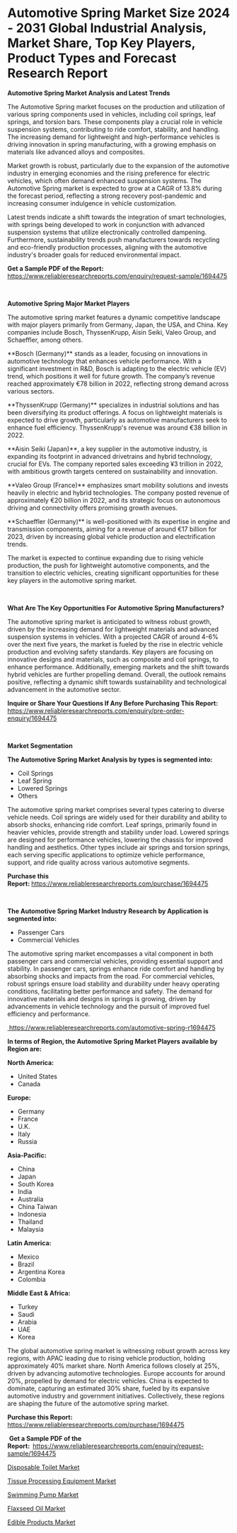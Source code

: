 <p><h1>Automotive Spring Market Size 2024 - 2031 Global Industrial Analysis, Market Share, Top Key Players, Product Types and Forecast Research Report</h1></p><p><strong>Automotive Spring Market Analysis and Latest Trends</strong></p>
<p><p>The Automotive Spring market focuses on the production and utilization of various spring components used in vehicles, including coil springs, leaf springs, and torsion bars. These components play a crucial role in vehicle suspension systems, contributing to ride comfort, stability, and handling. The increasing demand for lightweight and high-performance vehicles is driving innovation in spring manufacturing, with a growing emphasis on materials like advanced alloys and composites.</p><p>Market growth is robust, particularly due to the expansion of the automotive industry in emerging economies and the rising preference for electric vehicles, which often demand enhanced suspension systems. The Automotive Spring market is expected to grow at a CAGR of 13.8% during the forecast period, reflecting a strong recovery post-pandemic and increasing consumer indulgence in vehicle customization. </p><p>Latest trends indicate a shift towards the integration of smart technologies, with springs being developed to work in conjunction with advanced suspension systems that utilize electronically controlled dampening. Furthermore, sustainability trends push manufacturers towards recycling and eco-friendly production processes, aligning with the automotive industry's broader goals for reduced environmental impact.</p></p>
<p><strong>Get a Sample PDF of the Report:&nbsp;</strong> <a href="https://www.reliableresearchreports.com/enquiry/request-sample/1694475?utm_campaign=120&utm_medium=2&utm_source=Github&utm_content=ia&utm_term=18102024&utm_id=automotive-spring">https://www.reliableresearchreports.com/enquiry/request-sample/1694475</a></p>
<p>&nbsp;</p>
<p><strong>Automotive Spring Major Market Players</strong></p>
<p><p>The automotive spring market features a dynamic competitive landscape with major players primarily from Germany, Japan, the USA, and China. Key companies include Bosch, ThyssenKrupp, Aisin Seiki, Valeo Group, and Schaeffler, among others.</p><p>**Bosch (Germany)** stands as a leader, focusing on innovations in automotive technology that enhances vehicle performance. With a significant investment in R&D, Bosch is adapting to the electric vehicle (EV) trend, which positions it well for future growth. The company’s revenue reached approximately €78 billion in 2022, reflecting strong demand across various sectors.</p><p>**ThyssenKrupp (Germany)** specializes in industrial solutions and has been diversifying its product offerings. A focus on lightweight materials is expected to drive growth, particularly as automotive manufacturers seek to enhance fuel efficiency. ThyssenKrupp's revenue was around €38 billion in 2022.</p><p>**Aisin Seiki (Japan)**, a key supplier in the automotive industry, is expanding its footprint in advanced drivetrains and hybrid technology, crucial for EVs. The company reported sales exceeding ¥3 trillion in 2022, with ambitious growth targets centered on sustainability and innovation.</p><p>**Valeo Group (France)** emphasizes smart mobility solutions and invests heavily in electric and hybrid technologies. The company posted revenue of approximately €20 billion in 2022, and its strategic focus on autonomous driving and connectivity offers promising growth avenues.</p><p>**Schaeffler (Germany)** is well-positioned with its expertise in engine and transmission components, aiming for a revenue of around €17 billion for 2023, driven by increasing global vehicle production and electrification trends.</p><p>The market is expected to continue expanding due to rising vehicle production, the push for lightweight automotive components, and the transition to electric vehicles, creating significant opportunities for these key players in the automotive spring market.</p></p>
<p>&nbsp;</p>
<p><strong>What Are The Key Opportunities For Automotive Spring Manufacturers?</strong></p>
<p><p>The automotive spring market is anticipated to witness robust growth, driven by the increasing demand for lightweight materials and advanced suspension systems in vehicles. With a projected CAGR of around 4-6% over the next five years, the market is fueled by the rise in electric vehicle production and evolving safety standards. Key players are focusing on innovative designs and materials, such as composite and coil springs, to enhance performance. Additionally, emerging markets and the shift towards hybrid vehicles are further propelling demand. Overall, the outlook remains positive, reflecting a dynamic shift towards sustainability and technological advancement in the automotive sector.</p></p>
<p><strong>Inquire or Share Your Questions If Any Before Purchasing This Report:</strong> <a href="https://www.reliableresearchreports.com/enquiry/pre-order-enquiry/1694475?utm_campaign=120&utm_medium=2&utm_source=Github&utm_content=ia&utm_term=18102024&utm_id=automotive-spring">https://www.reliableresearchreports.com/enquiry/pre-order-enquiry/1694475</a></p>
<p>&nbsp;</p>
<p><strong>Market Segmentation</strong></p>
<p><strong>The Automotive Spring Market Analysis by types is segmented into:</strong></p>
<p><ul><li>Coil Springs</li><li>Leaf Spring</li><li>Lowered Springs</li><li>Others</li></ul></p>
<p><p>The automotive spring market comprises several types catering to diverse vehicle needs. Coil springs are widely used for their durability and ability to absorb shocks, enhancing ride comfort. Leaf springs, primarily found in heavier vehicles, provide strength and stability under load. Lowered springs are designed for performance vehicles, lowering the chassis for improved handling and aesthetics. Other types include air springs and torsion springs, each serving specific applications to optimize vehicle performance, support, and ride quality across various automotive segments.</p></p>
<p><strong>Purchase this Report:&nbsp;</strong><a href="https://www.reliableresearchreports.com/purchase/1694475?utm_campaign=120&utm_medium=2&utm_source=Github&utm_content=ia&utm_term=18102024&utm_id=automotive-spring">https://www.reliableresearchreports.com/purchase/1694475</a></p>
<p>&nbsp;</p>
<p><strong>The Automotive Spring Market Industry Research by Application is segmented into:</strong></p>
<p><ul><li>Passenger Cars</li><li>Commercial Vehicles</li></ul></p>
<p><p>The automotive spring market encompasses a vital component in both passenger cars and commercial vehicles, providing essential support and stability. In passenger cars, springs enhance ride comfort and handling by absorbing shocks and impacts from the road. For commercial vehicles, robust springs ensure load stability and durability under heavy operating conditions, facilitating better performance and safety. The demand for innovative materials and designs in springs is growing, driven by advancements in vehicle technology and the pursuit of improved fuel efficiency and performance.</p></p>
<p><a href="https://www.reliableresearchreports.com/automotive-spring-r1694475?utm_campaign=120&utm_medium=2&utm_source=Github&utm_content=ia&utm_term=18102024&utm_id=automotive-spring">&nbsp;https://www.reliableresearchreports.com/automotive-spring-r1694475</a></p>
<p><strong>In terms of Region, the Automotive Spring Market Players available by Region are:</strong></p>
<p>
    <p> <strong> North America: </strong>
        <ul>
            <li>United States</li>
            <li>Canada</li>
        </ul>
        </p> 
    <p> <strong> Europe: </strong>
        <ul>
            <li>Germany</li>
            <li>France</li>
            <li>U.K.</li>
            <li>Italy</li>
            <li>Russia</li>
        </ul>
        </p> 
    <p> <strong> Asia-Pacific: </strong>
        <ul>
            <li>China</li>
            <li>Japan</li>
            <li>South Korea</li>
            <li>India</li>
            <li>Australia</li>
            <li>China Taiwan</li>
            <li>Indonesia</li>
            <li>Thailand</li>
            <li>Malaysia</li>
        </ul>
        </p> 
    <p> <strong> Latin America: </strong>
        <ul>
            <li>Mexico</li>
            <li>Brazil</li>
            <li>Argentina Korea</li>
            <li>Colombia</li>
        </ul>
        </p> 
    <p> <strong> Middle East & Africa: </strong>
        <ul>
            <li>Turkey</li>
            <li>Saudi</li>
            <li>Arabia</li>
            <li>UAE</li>
            <li>Korea</li>
        </ul>
    </p>
    </p>
<p><p>The global automotive spring market is witnessing robust growth across key regions, with APAC leading due to rising vehicle production, holding approximately 40% market share. North America follows closely at 25%, driven by advancing automotive technologies. Europe accounts for around 20%, propelled by demand for electric vehicles. China is expected to dominate, capturing an estimated 30% share, fueled by its expansive automotive industry and government initiatives. Collectively, these regions are shaping the future of the automotive spring market.</p></p>
<p><strong>Purchase this Report: </strong><a href="https://www.reliableresearchreports.com/purchase/1694475?utm_campaign=120&utm_medium=2&utm_source=Github&utm_content=ia&utm_term=18102024&utm_id=automotive-spring">https://www.reliableresearchreports.com/purchase/1694475</a></p>
<p>&nbsp;<strong>Get a Sample PDF of the Report:&nbsp;&nbsp;</strong><a href="https://www.reliableresearchreports.com/enquiry/request-sample/1694475?utm_campaign=120&utm_medium=2&utm_source=Github&utm_content=ia&utm_term=18102024&utm_id=automotive-spring">https://www.reliableresearchreports.com/enquiry/request-sample/1694475</a></p>
<p><strong></strong></p>
<p><p><a href="https://github.com/ChristianClark406/Market-Research-Report-List-1/blob/main/disposable-toilet-market.md?utm_campaign=120&utm_medium=2&utm_source=Github&utm_content=ia&utm_term=18102024&utm_id=automotive-spring">Disposable Toilet Market</a></p><p><a href="https://issuu.com/reportprime-2/docs/tissue-processing-equipment-market-_95481206fa1b68?utm_campaign=120&utm_medium=2&utm_source=Github&utm_content=ia&utm_term=18102024&utm_id=automotive-spring">Tissue Processing Equipment Market</a></p><p><a href="https://issuu.com/reportprime-2/docs/swimming-pump-market-size-2030.pptx_4efcc68d25bf8f?utm_campaign=120&utm_medium=2&utm_source=Github&utm_content=ia&utm_term=18102024&utm_id=automotive-spring">Swimming Pump Market</a></p><p><a href="https://www.linkedin.com/pulse/analyzing-global-flaxseed-oil-market-growth-prospects-future-aenne?utm_campaign=120&utm_medium=2&utm_source=Github&utm_content=ia&utm_term=18102024&utm_id=automotive-spring">Flaxseed Oil Market</a></p><p><a href="https://www.linkedin.com/pulse/global-edible-products-market-forecast-2024-2031-trends-shk0e?utm_campaign=120&utm_medium=2&utm_source=Github&utm_content=ia&utm_term=18102024&utm_id=automotive-spring">Edible Products Market</a></p></p>